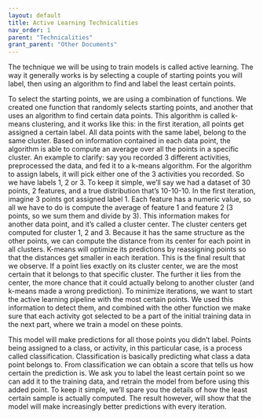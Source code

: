 ```yaml
---
layout: default
title: Active Learning Technicalities
nav_order: 1
parent: "Technicalities"
grant_parent: "Other Documents"
---
```


The technique we will be using to train models is called active learning. The way it generally works is by selecting a couple of starting points you will label, then using an algorithm to find and label the least certain points. 

To select the starting points, we are using a combination of functions. We created one function that randomly selects starting points, and another that uses an algorithm to find certain data points. This algorithm is called k-means clustering, and it works like this: in the first iteration, all points get assigned a certain label. All data points with the same label, belong to the same cluster. Based on information contained in each data point, the algorithm is able to compute an average over all the points in a specific cluster. 
An example to clarify: say you recorded 3 different activities, preprocessed the data, and fed it to a k-means algorithm. For the algorithm to assign labels, it will pick either one of the 3 activities you recorded. So we have labels 1, 2 or 3. To keep it simple, we’ll say we had a dataset of 30 points, 2 features, and a true distribution that’s 10-10-10. In the first iteration, imagine 3 points got assigned label 1. Each feature has a numeric value, so all we have to do is compute the average of feature 1 and feature 2 (3 points, so we sum them and divide by 3). This information makes for another data point, and it’s called a cluster center. The cluster centers get computed for cluster 1, 2 and 3. Because it has the same structure as the other points, we can compute the distance from its center for each point in all clusters. K-means will optimize its predictions by reassigning points so that the distances get smaller in each iteration. This is the final result that we observe. If a point lies exactly on its cluster center, we are the most certain that it belongs to that specific cluster. The further it lies from the center, the more chance that it could actually belong to another cluster (and k-means made a wrong prediction). To minimize iterations, we want to start the active learning pipeline with the most certain points. We used this information to detect them, and combined with the other function we make sure that each activity got selected to be a part of the initial training data in the next part, where we train a model on these points.

This model will make predictions for all those points you didn’t label. Points being assigned to a class, or activity, in this particular case, is a process called classification. Classification is basically predicting what class a data point belongs to. From classification we can obtain a score that tells us how certain the prediction is. We ask you to label the least certain point so we can add it to the training data, and retrain the model from before using this added point. To keep it simple, we’ll spare you the details of how the least certain sample is actually computed. The result however, will show that the model will make increasingly better predictions with every iteration. 
